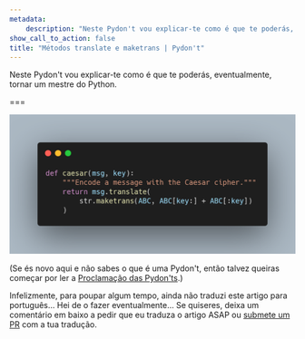 ```yaml
---
metadata:
    description: "Neste Pydon't vou explicar-te como é que te poderás, eventualmente, tornar um mestre do Python"
show_call_to_action: false
title: "Métodos translate e maketrans | Pydon't"
---
```


Neste Pydon't vou explicar-te como é que te poderás, eventualmente,
tornar um mestre do Python.

===

![](thumbnail.png)

(Se és novo aqui e não sabes o que é uma Pydon't, então talvez queiras começar por
ler a [Proclamação das Pydon'ts][manifesto].)

Infelizmente, para poupar algum tempo, ainda não traduzi este artigo para português...
Hei de o fazer eventualmente...
Se quiseres, deixa um comentário em baixo a pedir que eu traduza o artigo ASAP ou [submete um PR][pr] com a tua tradução.


[pr]: https://github.com/mathspp/mathspp/blob/master/pages/02.blog/04.pydonts/the-power-of-reduce/item.pt.md
[subscribe]: https://mathspp.com/subscribe
[manifesto]: /blog/pydonts/pydont-manifesto
